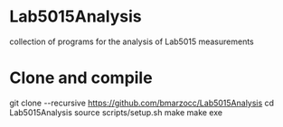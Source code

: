 # Lab5015Analysis
collection of programs for the analysis of Lab5015 measurements

# Clone and compile
  git clone --recursive https://github.com/bmarzocc/Lab5015Analysis
  cd Lab5015Analysis
  source scripts/setup.sh 
  make
  make exe 
